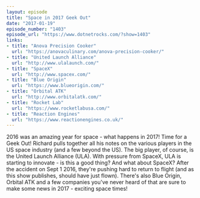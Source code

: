 ```yaml
---
layout: episode
title: "Space in 2017 Geek Out"
date: "2017-01-19"
episode_number: "1403"
episode_url: "https://www.dotnetrocks.com/?show=1403"
links:
- title: "Anova Precision Cooker"
  url: "https://anovaculinary.com/anova-precision-cooker/"
- title: "United Launch Alliance"
  url: "http://www.ulalaunch.com/"
- title: "SpaceX"
  url: "http://www.spacex.com/"
- title: "Blue Origin"
  url: "https://www.blueorigin.com/"
- title: "Orbital ATK"
  url: "http://www.orbitalatk.com/"
- title: "Rocket Lab"
  url: "https://www.rocketlabusa.com/"
- title: "Reaction Engines"
  url: "https://www.reactionengines.co.uk/"
---
```


2016 was an amazing year for space - what happens in 2017! Time for a Geek Out! Richard pulls together all his notes on the various players in the US space industry (and a few beyond the US). The big player, of course, is the United Launch Alliance (ULA). With pressure from SpaceX, ULA is starting to innovate - is this a good thing? And what about SpaceX? After the accident on Sept 1 2016, they're pushing hard to return to flight (and as this show publishes, should have just flown). There's also Blue Origin, Orbital ATK and a few companies you've never heard of that are sure to make some news in 2017 - exciting space times!
